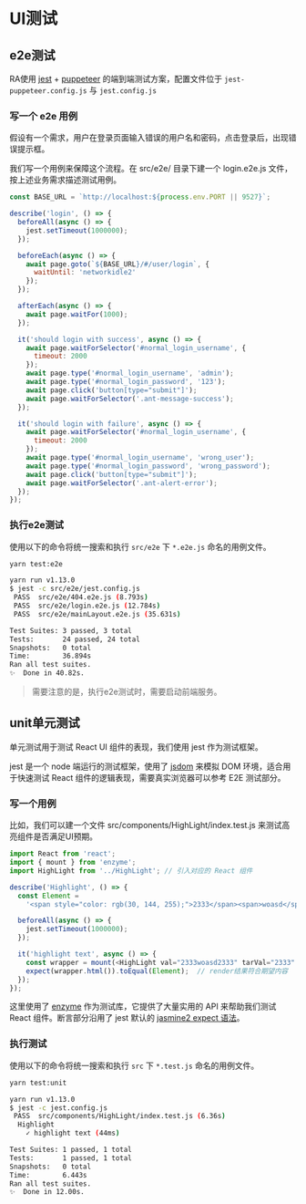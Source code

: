 # UI测试

## e2e测试

RA使用 [jest](https://github.com/facebook/jest) + [puppeteer](https://github.com/puppeteer/puppeteer)  的端到端测试方案，配置文件位于 `jest-puppeteer.config.js` 与 `jest.config.js`

### 写一个 e2e 用例

假设有一个需求，用户在登录页面输入错误的用户名和密码，点击登录后，出现错误提示框。

我们写一个用例来保障这个流程。在 src/e2e/ 目录下建一个 login.e2e.js 文件，按上述业务需求描述测试用例。

```javascript
const BASE_URL = `http://localhost:${process.env.PORT || 9527}`;

describe('login', () => {
  beforeAll(async () => {
    jest.setTimeout(1000000);
  });

  beforeEach(async () => {
    await page.goto(`${BASE_URL}/#/user/login`, {
      waitUntil: 'networkidle2'
    });
  });

  afterEach(async () => {
    await page.waitFor(1000);
  });

  it('should login with success', async () => {
    await page.waitForSelector('#normal_login_username', {
      timeout: 2000
    });
    await page.type('#normal_login_username', 'admin');
    await page.type('#normal_login_password', '123');
    await page.click('button[type="submit"]');
    await page.waitForSelector('.ant-message-success');
  });

  it('should login with failure', async () => {
    await page.waitForSelector('#normal_login_username', {
      timeout: 2000
    });
    await page.type('#normal_login_username', 'wrong_user');
    await page.type('#normal_login_password', 'wrong_password');
    await page.click('button[type="submit"]');
    await page.waitForSelector('.ant-alert-error');
  });
});

```


### 执行e2e测试

使用以下的命令将统一搜索和执行 `src/e2e` 下 `*.e2e.js` 命名的用例文件。

```bash
yarn test:e2e

yarn run v1.13.0
$ jest -c src/e2e/jest.config.js
 PASS  src/e2e/404.e2e.js (8.793s)
 PASS  src/e2e/login.e2e.js (12.784s)
 PASS  src/e2e/mainLayout.e2e.js (35.631s)

Test Suites: 3 passed, 3 total
Tests:       24 passed, 24 total
Snapshots:   0 total
Time:        36.894s
Ran all test suites.
✨  Done in 40.82s.
```

> 需要注意的是，执行e2e测试时，需要启动前端服务。


## unit单元测试

单元测试用于测试 React UI 组件的表现，我们使用 jest 作为测试框架。

jest 是一个 node 端运行的测试框架，使用了 [jsdom](https://github.com/jsdom/jsdom) 来模拟 DOM 环境，适合用于快速测试 React 组件的逻辑表现，需要真实浏览器可以参考 E2E 测试部分。

### 写一个用例
比如，我们可以建一个文件 src/components/HighLight/index.test.js 来测试高亮组件是否满足UI预期。

```javascript
import React from 'react';
import { mount } from 'enzyme';
import HighLight from '../HighLight'; // 引入对应的 React 组件

describe('Highlight', () => {
  const Element =
    '<span style="color: rgb(30, 144, 255);">2333</span><span>woasd</span><span style="color: rgb(30, 144, 255);">2333</span>';  // 期望的HTML内容

  beforeAll(async () => {
    jest.setTimeout(1000000);
  });

  it('highlight text', async () => {
    const wrapper = mount(<HighLight val="2333woasd2333" tarVal="2333" />);  // 进行渲染
    expect(wrapper.html()).toEqual(Element);  // render结果符合期望内容
  });
});
```

这里使用了 [enzyme](https://enzymejs.github.io/enzyme/) 作为测试库，它提供了大量实用的 API 来帮助我们测试 React 组件。断言部分沿用了 jest 默认的 [jasmine2 expect 语法](https://jestjs.io/docs/en/expect.html#content)。

### 执行测试

使用以下的命令将统一搜索和执行 `src` 下 `*.test.js` 命名的用例文件。

```bash
yarn test:unit

yarn run v1.13.0
$ jest -c jest.config.js
 PASS  src/components/HighLight/index.test.js (6.36s)
  Highlight
    ✓ highlight text (44ms)

Test Suites: 1 passed, 1 total
Tests:       1 passed, 1 total
Snapshots:   0 total
Time:        6.443s
Ran all test suites.
✨  Done in 12.00s.
```